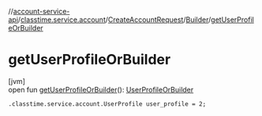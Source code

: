 //[account-service-api](../../../../index.md)/[classtime.service.account](../../index.md)/[CreateAccountRequest](../index.md)/[Builder](index.md)/[getUserProfileOrBuilder](get-user-profile-or-builder.md)

# getUserProfileOrBuilder

[jvm]\
open fun [getUserProfileOrBuilder](get-user-profile-or-builder.md)(): [UserProfileOrBuilder](../../-user-profile-or-builder/index.md)

`.classtime.service.account.UserProfile user_profile = 2;`
